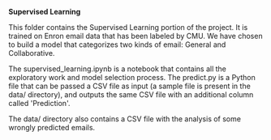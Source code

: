 **Supervised Learning**

This folder contains the Supervised Learning portion of the project. It is trained on Enron email data that has been labeled by CMU.
We have chosen to build a model that categorizes two kinds of email: General and Collaborative.

The supervised_learning.ipynb is a notebook that contains all the exploratory work and model selection process.
The predict.py is a Python file that can be passed a CSV file as input (a sample file is present in the data/ directory), and outputs the same CSV file with an additional column called 'Prediction'.

The data/ directory also contains a CSV file with the analysis of some wrongly predicted emails.
